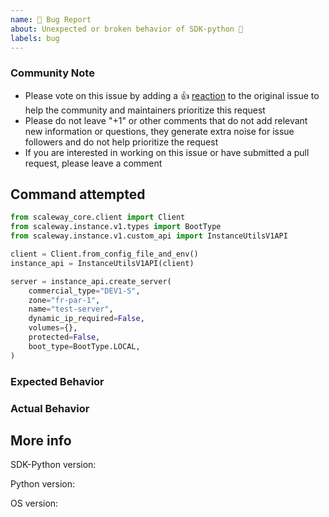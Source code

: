 ```yaml
---
name: 🐛 Bug Report
about: Unexpected or broken behavior of SDK-python 🤔
labels: bug
---
```


<!--- Please keep this note for the community --->

### Community Note

* Please vote on this issue by adding a 👍 [reaction](https://blog.github.com/2016-03-10-add-reactions-to-pull-requests-issues-and-comments/) to the original issue to help the community and maintainers prioritize this request
* Please do not leave "+1" or other comments that do not add relevant new information or questions, they generate extra noise for issue followers and do not help prioritize the request
* If you are interested in working on this issue or have submitted a pull request, please leave a comment

<!--- Thank you for keeping this note for the community --->

## Command attempted

<!-- Please provide the minimal Python code that reproduces the issue. -->

```python
from scaleway_core.client import Client
from scaleway.instance.v1.types import BootType
from scaleway.instance.v1.custom_api import InstanceUtilsV1API

client = Client.from_config_file_and_env()
instance_api = InstanceUtilsV1API(client)

server = instance_api.create_server(
    commercial_type="DEV1-S",
    zone="fr-par-1",
    name="test-server",
    dynamic_ip_required=False,
    volumes={},
    protected=False,
    boot_type=BootType.LOCAL,
)
```
### Expected Behavior

<!--- What should have happened? --->

### Actual Behavior

<!--- What actually happened? --->

## More info

SDK-Python version: <!-- e.g. 1.32.0 -->

Python version: <!-- e.g. 3.10.0 -->

OS version: <!-- e.g. Ubuntu 22.04 -->

<!--- Add any other context, logs, screenshots, or system outputs about the problem --->

